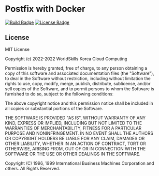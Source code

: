 # Postfix with Docker

[![Build Badge](https://img.shields.io/github/workflow/status/wsskorea-cloud/postfix/Docker)]()
[![License Badge](https://img.shields.io/github/license/wsskorea-cloud/postfix)](https://raw.githubusercontent.com/wsskorea-cloud/postfix/main/LICENSE)

## License

MIT License

Copyright (c) 2022-2022 WorldSkills Korea Cloud Computing

Permission is hereby granted, free of charge, to any person obtaining a copy
of this software and associated documentation files (the "Software"), to deal
in the Software without restriction, including without limitation the rights
to use, copy, modify, merge, publish, distribute, sublicense, and/or sell
copies of the Software, and to permit persons to whom the Software is
furnished to do so, subject to the following conditions:

The above copyright notice and this permission notice shall be included in all
copies or substantial portions of the Software.

THE SOFTWARE IS PROVIDED "AS IS", WITHOUT WARRANTY OF ANY KIND, EXPRESS OR
IMPLIED, INCLUDING BUT NOT LIMITED TO THE WARRANTIES OF MERCHANTABILITY,
FITNESS FOR A PARTICULAR PURPOSE AND NONINFRINGEMENT. IN NO EVENT SHALL THE
AUTHORS OR COPYRIGHT HOLDERS BE LIABLE FOR ANY CLAIM, DAMAGES OR OTHER
LIABILITY, WHETHER IN AN ACTION OF CONTRACT, TORT OR OTHERWISE, ARISING FROM,
OUT OF OR IN CONNECTION WITH THE SOFTWARE OR THE USE OR OTHER DEALINGS IN THE
SOFTWARE.

Copyright (C) 1996, 1999 International Business Machines Corporation and others. All Rights Reserved.